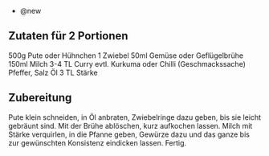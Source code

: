 - @new

## Zutaten für 2 Portionen
500g Pute oder Hühnchen
1 Zwiebel
50ml Gemüse oder Geflügelbrühe
150ml Milch
3-4 TL Curry
evtl. Kurkuma oder Chilli (Geschmackssache)
Pfeffer, Salz
Öl
3 TL Stärke
## Zubereitung
Pute klein schneiden, in Öl anbraten, Zwiebelringe dazu geben, bis sie leicht gebräunt sind. Mit der Brühe ablöschen, kurz aufkochen lassen. Milch mit Stärke verquirlen, in die Pfanne geben, Gewürze dazu und das ganze bis zur gewünschten Konsistenz eindicken lassen. Fertig.
